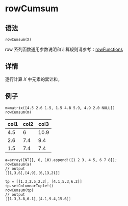 # rowCumsum

## 语法

`rowCumsum(X)`

row 系列函数通用参数说明和计算规则请参考：[rowFunctions](../themes/rowFunctions.html)

## 详情

逐行计算 *X* 中元素的累计和。

## 例子

```
m=matrix([4.5 2.6 1.5, 1.5 4.8 5.9, 4.9 2.0 NULL])
rowCumsum(m)
```

| col1 | col2 | col3 |
| --- | --- | --- |
| 4.5 | 6 | 10.9 |
| 2.6 | 7.4 | 9.4 |
| 1.5 | 7.4 | 7.4 |

```
a=array(INT[], 0, 10).append!([1 2 3, 4 5, 6 7 8]);
rowCumsum(a)
// output
[[1,3,6],[4,9],[6,13,21]]

tp = [[1.3,2.5,2.3], [4.1,5.3,6.2]]
tp.setColumnarTuple!()
rowCumsum(tp)
// output
[[1.3,3.8,6.1],[4.1,9.4,15.6]]
```

